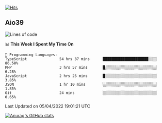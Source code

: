 [![Hits](https://hits.seeyoufarm.com/api/count/incr/badge.svg?url=https%3A%2F%2Fgithub.com%2Faio39&count_bg=%2339C5BB&title_bg=%23555555&icon=&icon_color=%23E7E7E7&title=hits&edge_flat=false)](https://hits.seeyoufarm.com)

## Aio39

<!--START_SECTION:waka-->
![Lines of code](https://img.shields.io/badge/From%20Hello%20World%20I%27ve%20Written-1%20Million%20lines%20of%20code-blue)

📊 **This Week I Spent My Time On** 

```text
💬 Programming Languages: 
TypeScript               54 hrs 37 mins      █████████████████████░░░░   86.58% 
PHP                      3 hrs 57 mins       █░░░░░░░░░░░░░░░░░░░░░░░░   6.28% 
JavaScript               2 hrs 25 mins       █░░░░░░░░░░░░░░░░░░░░░░░░   3.85% 
JSON                     1 hr 10 mins        ░░░░░░░░░░░░░░░░░░░░░░░░░   1.85% 
Git                      24 mins             ░░░░░░░░░░░░░░░░░░░░░░░░░   0.65%

```


 Last Updated on 05/04/2022 19:01:21 UTC
<!--END_SECTION:waka-->
[![Anurag's GitHub stats](https://github-readme-stats.vercel.app/api?username=aio39)](https://github.com/anuraghazra/github-readme-stats)

<!--
**aio39/aio39** is a ✨ _special_ ✨ repository because its `README.md` (this file) appears on your GitHub profile.

Here are some ideas to get you started:

- 🔭 I’m currently working on ...
- 🌱 I’m currently learning ...
- 👯 I’m looking to collaborate on ...
- 🤔 I’m looking for help with ...
- 💬 Ask me about ...
- 📫 How to reach me: ...
- 😄 Pronouns: ...
- ⚡ Fun fact: ...
-->
